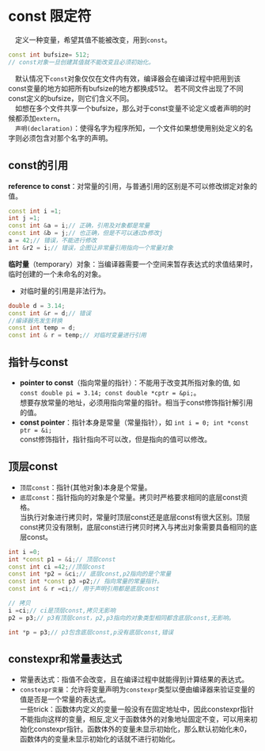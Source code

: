 <!--
 * @Descripttion: 
 * @version: 
 * @Author: Li Jiaxin
 * @Date: 2021-09-07 20:11:01
 * @LastEditors: Please set LastEditors
 * @LastEditTime: 2022-03-15 21:39:57
-->
# const 限定符
&ensp;&ensp;定义一种变量，希望其值不能被改变，用到`const`。
```cpp
const int bufsize= 512;
// const对象一旦创建其值就不能改变且必须初始化。
```
&ensp;&ensp;默认情况下`const`对象仅仅在文件内有效，编译器会在编译过程中把用到该const变量的地方如把所有bufsize的地方都换成512。
若不同文件出现了不同const定义的bufsize，则它们含义不同。  
&ensp;&ensp;如想在多个文件共享一个bufsize，那么对于const变量不论定义或者声明的时候都添加`extern`。  
&ensp;&ensp;`声明(declaration)`：使得名字为程序所知，一个文件如果想使用别处定义的名字则必须包含对那个名字的声明。  

## const的引用
**reference to const**：对常量的引用，与普通引用的区别是不可以修改绑定对象的值。
```cpp
const int i =1;
int j =1;
const int &a = i;// 正确，引用及对象都是常量
const int &b = j;// 也正确，但是不可以通过b修改j
a = 42;// 错误，不能进行修改
int &r2 = i;// 错误，企图让非常量引用指向一个常量对象
```

 **临时量**（temporary）对象：当编译器需要一个空间来暂存表达式的求值结果时，临时创建的一个未命名的对象。
- 对临时量的引用是非法行为。
```cpp
double d = 3.14;
const int &r = d;// 错误
//编译器先发生转换
const int temp = d;
const int & r = temp;// 对临时变量进行引用
```

## 指针与const

- **pointer to const**（指向常量的指针）：不能用于改变其所指对象的值, 如 `const double pi = 3.14; const double *cptr = &pi;`。  
想要存放常量的地址，必须用指向常量的指针。相当于const修饰指针解引用的值。
- **const pointer**：指针本身是常量（常量指针），如 `int i = 0; int *const ptr = &i;`  
const修饰指针，指针指向不可以改，但是指向的值可以修改。

## 顶层const

- `顶层const`：指针(其他对象)本身是个常量。
- `底层const`：指针指向的对象是个常量。拷贝时严格要求相同的底层const资格。  
当执行对象进行拷贝时，常量时顶层const还是底层const有很大区别。顶层const拷贝没有限制，底层const进行拷贝时拷入与拷出对象需要具备相同的底层const。
```cpp
int i =0;
int *const p1 = &i;// 顶层const
const int ci =42;//顶层const
const int *p2 = &ci;// 底层const,p2指向的是个常量
const int *const p3 =p2;// 指向常量的常量指针。
const int & r =ci;// 用于声明引用都是底层const

// 拷贝
i =ci;// ci是顶层const,拷贝无影响
p2 = p3;// p3有顶层const，p2,p3指向的对象类型相同都含底层const,无影响。

int *p = p3;// p3包含底层const,p没有底层const,错误
```

## constexpr和常量表达式

- 常量表达式：指值不会改变，且在编译过程中就能得到计算结果的表达式。
- `constexpr变量`：允许将变量声明为`constexpr`类型以便由编译器来验证变量的值是否是一个常量的表达式。  
一些trick：函数体内定义的变量一般没有在固定地址中，因此constexpr指针不能指向这样的变量，相反,定义于函数体外的对象地址固定不变，可以用来初始化constexpr指针。函数体外的变量未显示初始化，那么默认初始化未0，函数体内的变量未显示初始化的话就不进行初始化。